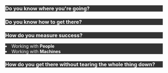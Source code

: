 <!-- .slide: data-background="images/conestoga.png" -->
<h3 style="color:white;background:#333" >Do you know where you're going?</h3>



<!-- .slide: data-background="images/oregon_trail.png" -->
<h3 style="color:white;background:#333" >Do you know how to get there?</h3>



<!-- .slide: data-background="images/Dr._Steel_Robot_Band.png" -->
<h3 style="color:white;background:#333" >How do you measure success?</h3>
<li style="color:white;background:#333" >Working with <b>People</b></li>
<li style="color:white;background:#333" >Working with <b>Machines</b></li>



<!-- .slide: data-background="images/white_house.png" -->
<h3 style="color:white;background:#333" >How do you get there without tearing the whole thing down?</h3>
